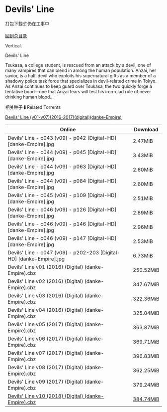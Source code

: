 # Devils' Line

打包下载📦仍在工事中

[回到总目录](/Catalogs.md)

Vertical.

Devils' Line

Tsukasa, a college student, is rescued from an attack by a devil, one of many vampires that can blend in among the human population. Anzai, her savior, is a half-devil who exploits his supernatural gifts as a member of a shadowy police task force that specializes in devil-related crime in Tokyo. As Anzai continues to keep guard over Tsukasa, the two quickly forge a tentative bond—one that Anzai fears will test his iron-clad rule of never drinking human blood...





相关种子⬇Related Torrents

[Devils' Line (v01-v07)(2016-2017)(digital)(danke-Empire)](https://github.com/alicewish/markdown/blob/master/torrent/Devils-Line--v01-v07--2016-2017--digital--danke-Empire.md)

Online | Download
--- | ---
Devils' Line - c043 (v09) - p042 [Digital-HD] [danke-Empire].jpg | 2.47MiB
Devils' Line - c044 (v09) - p045 [Digital-HD] [danke-Empire].jpg | 3.43MiB
Devils' Line - c044 (v09) - p063 [Digital-HD] [danke-Empire].jpg | 2.60MiB
Devils' Line - c044 (v09) - p084 [Digital-HD] [danke-Empire].jpg | 2.60MiB
Devils' Line - c045 (v09) - p109 [Digital-HD] [danke-Empire].jpg | 2.51MiB
Devils' Line - c046 (v09) - p126 [Digital-HD] [danke-Empire].jpg | 2.89MiB
Devils' Line - c046 (v09) - p146 [Digital-HD] [danke-Empire].jpg | 2.96MiB
Devils' Line - c046 (v09) - p147 [Digital-HD] [danke-Empire].jpg | 2.53MiB
Devils' Line - c047 (v09) - p202-203 [Digital-HD] [danke-Empire].jpg | 6.73MiB
Devils' Line v01 (2016) (Digital) (danke-Empire).cbz | 250.52MiB
Devils' Line v02 (2016) (Digital) (danke-Empire).cbz | 347.67MiB
Devils' Line v03 (2016) (Digital) (danke-Empire).cbz | 322.36MiB
Devils' Line v04 (2016) (Digital) (danke-Empire).cbz | 325.04MiB
Devils' Line v05 (2017) (Digital) (danke-Empire).cbz | 363.87MiB
Devils' Line v06 (2017) (Digital) (danke-Empire).cbz | 369.71MiB
Devils' Line v07 (2017) (Digital) (danke-Empire).cbz | 396.83MiB
Devils' Line v08 (2017) (Digital) (danke-Empire).cbz | 362.25MiB
Devils' Line v09 (2017) (Digital) (danke-Empire).cbz | 379.24MiB
[Devils' Line v10 (2018) (Digital) (danke-Empire).cbz](https://github.com/alicewish/markdown/blob/master/comic/Devils-Line-v10-2018-Digital-danke-Empire-cbz.md) | [384.74MiB](https://pan.baidu.com/s/1qg0c6Vwr2u2ZhRAfZzT0Yw#list/path=%2F0-Day%20Week%20of%202018%20Q1%2F0-Day%20Week%20of%202018.02.28%2F%E3%82%B5%E3%82%A2%E3%82%AA%E3%82%B7%E3%82%B5%E3%82%A2%E3%82%A4%E3%82%B1%E3%82%AD%E3%82%B7%E3%82%A4%E3%82%A4%E3%82%A6%E3%82%B1%E3%82%A8%E3%82%BD%E3%82%AD%E3%82%AD%E3%82%A4%E3%82%BD%E3%82%BD%E3%82%BF%E3%82%BB%E3%82%B9%E3%82%AA%E3%82%A4%E3%82%AF%E3%82%BD%E3%82%B9%E3%82%AB%E3%82%A8%E3%82%AD&parentPath=%2F0-Day%20Week%20of%202018%20Q1)